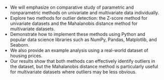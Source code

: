 
- We will emphasize on comparative study of parametric and nonparametric methods on univariate and multivariate data individually.
- Explore two methods for outlier detection: the Z-score method for univariate datasets and the Mahalanobis distance method for multivariate datasets.
- Demonstrate how to implement these methods using Python and popular data science libraries such as NumPy, Pandas, Matplotlib, and Seaborn. 
- We also provide an example analysis using a real-world dataset of housing prices. 
- Our results show that both methods can effectively identify outliers in the dataset, but the Mahalanobis distance method is particularly useful for multivariate datasets where outliers may be less obvious. 

